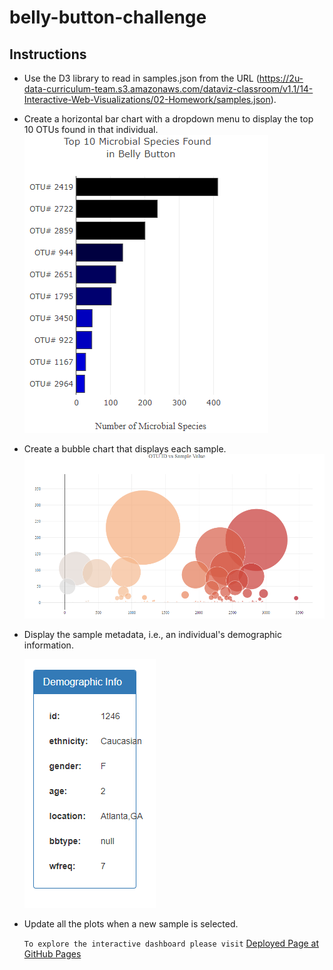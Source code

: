 # belly-button-challenge

## Instructions

* Use the D3 library to read in samples.json from the URL (https://2u-data-curriculum-team.s3.amazonaws.com/dataviz-classroom/v1.1/14-Interactive-Web-Visualizations/02-Homework/samples.json).

* Create a horizontal bar chart with a dropdown menu to display the top 10 OTUs found in that individual.
![Horizontal Bar Chart](Images/hor_barChart.PNG)

* Create a bubble chart that displays each sample.
![Bubble Chart](Images/bubbleChart.PNG)

* Display the sample metadata, i.e., an individual's demographic information.

  ![Demographic Info](Images/demoData.PNG)

* Update all the plots when a new sample is selected.

  `To explore the interactive dashboard please visit` [Deployed Page at GitHub Pages](https://crebello711.github.io/belly-button-challenge/)
